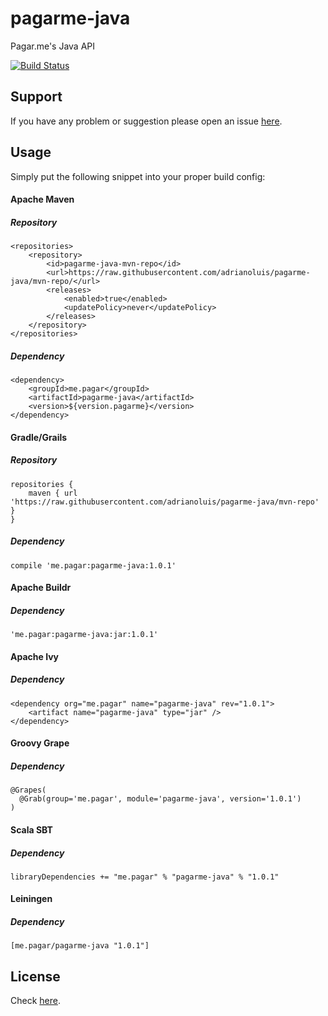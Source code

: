 pagarme-java
=========

Pagar.me's Java API

[![Build Status](https://travis-ci.org/adrianoluis/pagarme-java.png?branch=master)](https://travis-ci.org/adrianoluis/pagarme-java)

## Support
If you have any problem or suggestion please open an issue [here](https://github.com/adrianoluis/pagarme-java/issues).

## Usage

Simply put the following snippet into your proper build config:

#### Apache Maven

##### Repository
```
<repositories>
    <repository>
        <id>pagarme-java-mvn-repo</id>
        <url>https://raw.githubusercontent.com/adrianoluis/pagarme-java/mvn-repo/</url>
        <releases>
            <enabled>true</enabled>
            <updatePolicy>never</updatePolicy>
        </releases>
    </repository>
</repositories>
```

##### Dependency
```
<dependency>
    <groupId>me.pagar</groupId>
    <artifactId>pagarme-java</artifactId>
    <version>${version.pagarme}</version>
</dependency>
```

#### Gradle/Grails

##### Repository
```
repositories {
    maven { url 'https://raw.githubusercontent.com/adrianoluis/pagarme-java/mvn-repo' }
}
```

##### Dependency
```
compile 'me.pagar:pagarme-java:1.0.1'
```

#### Apache Buildr

##### Dependency
```
'me.pagar:pagarme-java:jar:1.0.1'
```

#### Apache Ivy

##### Dependency
```
<dependency org="me.pagar" name="pagarme-java" rev="1.0.1">
    <artifact name="pagarme-java" type="jar" />
</dependency>
```

#### Groovy Grape

##### Dependency
```
@Grapes(
  @Grab(group='me.pagar', module='pagarme-java', version='1.0.1')
)
```

#### Scala SBT

##### Dependency
```
libraryDependencies += "me.pagar" % "pagarme-java" % "1.0.1"
```

#### Leiningen

##### Dependency
```
[me.pagar/pagarme-java "1.0.1"]
```

## License

Check [here](LICENSE).